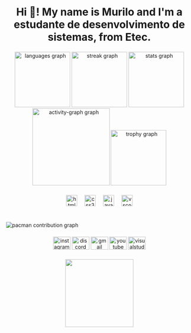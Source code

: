 <h1 align="center">Hi 👋! My name is Murilo and I'm a estudante de desenvolvimento de sistemas, from Etec.</h1>

###

<div align="center">
  <img src="https://github-readme-stats.vercel.app/api/top-langs?username=Murilohtml06&locale=pt-br&hide_title=false&layout=compact&card_width=320&langs_count=5&theme=dark&hide_border=true" height="150" alt="languages graph"  />
  <img src="https://streak-stats.demolab.com?user=Murilohtml06&locale=pt-br&mode=daily&theme=dark&hide_border=true&border_radius=5" height="150" alt="streak graph"  />
  <img src="https://github-readme-stats.vercel.app/api?username=Murilohtml06&hide_title=false&hide_rank=true&show_icons=true&include_all_commits=true&count_private=true&disable_animations=false&theme=dark&locale=pt-br&hide_border=true&custom_title=Estat%C3%ADsticas%20do%20Github%20de%20Murilo" height="150" alt="stats graph"  />
  <img src="https://github-readme-activity-graph.vercel.app/graph?username=Murilohtml06&bg_color=black&area=true&hide_border=true&hide_title=false&theme=github-dark&custom_title=Gr%C3%A1fico%20de%20contribui%C3%A7%C3%B5es%20de%20Murilo" height="209" alt="activity-graph graph"  />
  <img src="https://github-profile-trophy.vercel.app?username=Murilohtml06&theme=onedark&column=3&row=1&margin-w=0&margin-h=0&no-bg=true&no-frame=true" height="150" alt="trophy graph"  />
</div>

###

<div align="center">
  <img src="https://cdn.jsdelivr.net/gh/devicons/devicon/icons/html5/html5-original.svg" height="30" alt="html5 logo"  />
  <img width="12" />
  <img src="https://cdn.jsdelivr.net/gh/devicons/devicon/icons/css3/css3-original.svg" height="30" alt="css3 logo"  />
  <img width="12" />
  <img src="https://cdn.jsdelivr.net/gh/devicons/devicon/icons/javascript/javascript-original.svg" height="30" alt="javascript logo"  />
  <img width="12" />
  <img src="https://cdn.jsdelivr.net/gh/devicons/devicon/icons/vscode/vscode-original.svg" height="30" alt="vscode logo"  />
</div>

###

<br clear="both">

<picture>
  <source media="(prefers-color-scheme: dark)" srcset="https://raw.githubusercontent.com/Murilohtml06/Murilohtml06/output/pacman-contribution-graph-dark.svg">
  <source media="(prefers-color-scheme: light)" srcset="https://raw.githubusercontent.com/Murilohtml06/Murilohtml06/output/pacman-contribution-graph.svg">
  <img alt="pacman contribution graph" src="https://raw.githubusercontent.com/Murilohtml06/Murilohtml06/output/pacman-contribution-graph.svg">
</picture>

###

<div align="center">
  <img src="https://raw.githubusercontent.com/maurodesouza/profile-readme-generator/master/src/assets/icons/social/instagram/default.svg" width="47" height="35" alt="instagram logo"  />
  <img src="https://raw.githubusercontent.com/maurodesouza/profile-readme-generator/master/src/assets/icons/social/discord/default.svg" width="47" height="35" alt="discord logo"  />
  <img src="https://raw.githubusercontent.com/maurodesouza/profile-readme-generator/master/src/assets/icons/social/gmail/default.svg" width="47" height="35" alt="gmail logo"  />
  <img src="https://raw.githubusercontent.com/maurodesouza/profile-readme-generator/master/src/assets/icons/social/youtube/default.svg" width="47" height="35" alt="youtube logo"  />
  <img src="https://raw.githubusercontent.com/maurodesouza/profile-readme-generator/master/src/assets/icons/social/visualstudio/default.svg" width="47" height="35" alt="visualstudio logo"  />
</div>

###

<div align="center">
  <img height="184" src="https://c.tenor.com/5ry-200hErMAAAAd/tenor.gif"  />
</div>

###
